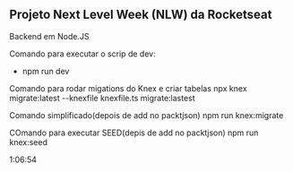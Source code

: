 **Projeto Next Level Week (NLW) da Rocketseat**
---

Backend em Node.JS

Comando para executar o scrip de dev:
- npm run dev

Comando para rodar migations do Knex e criar tabelas
npx knex migrate:latest --knexfile knexfile.ts migrate:lastest

Comando simplificado(depois de add no packtjson)
npm run knex:migrate

COmando para executar SEED(depis de add no packtjson)
npm run knex:seed

1:06:54